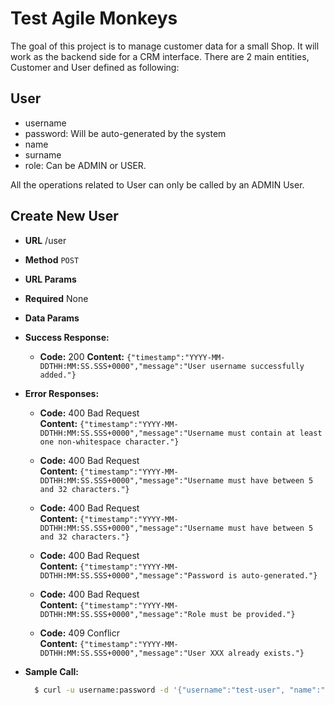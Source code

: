 # Test Agile Monkeys

The goal of this project is to manage customer data for a small Shop. It will work as the backend side for a CRM interface. There are 2 main entities, Customer and User defined as following:
## User
*  username
*  password: Will be auto-generated by the system
*  name
*  surname
*  role: Can be ADMIN or USER.

All the operations related to User can only be called by an ADMIN User.

## Create New User

* **URL** /user
    
* **Method** `POST`

* **URL Params**

* **Required** None

* **Data Params**

* **Success Response:**

  * **Code:** 200 
    **Content:** `{"timestamp":"YYYY-MM-DDTHH:MM:SS.SSS+0000","message":"User username successfully added."}`

* **Error Responses:**

  * **Code:** 400 Bad Request <br />
    **Content:** `{"timestamp":"YYYY-MM-DDTHH:MM:SS.SSS+0000","message":"Username must contain at least one non-whitespace character."}`

  * **Code:** 400 Bad Request <br />
    **Content:** `{"timestamp":"YYYY-MM-DDTHH:MM:SS.SSS+0000","message":"Username must have between 5 and 32 characters."}`

  * **Code:** 400 Bad Request <br />
    **Content:** `{"timestamp":"YYYY-MM-DDTHH:MM:SS.SSS+0000","message":"Username must have between 5 and 32 characters."}`

  * **Code:** 400 Bad Request <br />
    **Content:** `{"timestamp":"YYYY-MM-DDTHH:MM:SS.SSS+0000","message":"Password is auto-generated."}`

  * **Code:** 400 Bad Request <br />
    **Content:** `{"timestamp":"YYYY-MM-DDTHH:MM:SS.SSS+0000","message":"Role must be provided."}`

  * **Code:** 409 Conflicr <br />
    **Content:** `{"timestamp":"YYYY-MM-DDTHH:MM:SS.SSS+0000","message":"User XXX already exists."}`

* **Sample Call:**
  ```sh
    $ curl -u username:password -d '{"username":"test-user", "name":"John", "surname":"Mayer", "role":"USER"}' -H "Content-Type: application/json" -X POST http://localhost:8080/user
  ```  
